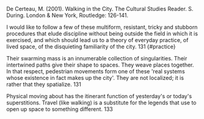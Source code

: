﻿De Certeau, M. (2001). Walking in the City. The Cultural Studies Reader. S. During. London & New York, Routledge: 126-141.

I would like to follow a few of these multiform, resistant, tricky and stubborn procedures that elude discipline without being outside the field in which it is exercised, and which should lead us to a theory of everyday practice, of lived space, of the disquieting familiarity of the city. 131 {#practice}

Their swarming mass is an innumerable collection of singularities. Their intertwined paths give their shape to spaces. They weave places together. In that respect, pedestrian movements form one of these 'real systems whose existence in fact makes up the city'. They are not localized; it is rather that they spatialize. 131

Physical moving about has the itinerant function of yesterday's  or today's superstitions. Travel (like walking) is a substitute for the legends that use to open up space to something different. 133

